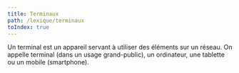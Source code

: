 ```yaml
---
title: Terminaux
path: /lexique/terminaux
toIndex: true
---
```


Un terminal est un appareil servant à utiliser des éléments sur un réseau. On appelle terminal (dans un usage grand-public), un ordinateur, une tablette ou un mobile (smartphone).

